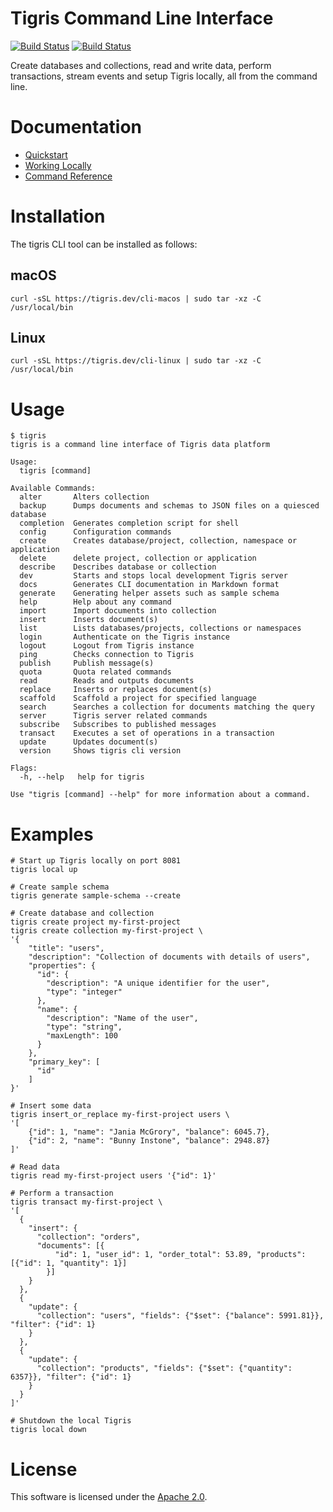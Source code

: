 # Tigris Command Line Interface

[![Build Status](https://github.com/tigrisdata/tigrisdb/workflows/go-lint/badge.svg)]()
[![Build Status](https://github.com/tigrisdata/tigrisdb/workflows/go-test/badge.svg)]()

Create databases and collections, read and write data, perform transactions,
stream events and setup Tigris locally, all from the command line.

# Documentation
- [Quickstart](https://docs.tigrisdata.com/quickstart/with-cli)
- [Working Locally](https://docs.tigrisdata.com/cli/working-locally)
- [Command Reference](https://docs.tigrisdata.com/cli)

# Installation

The tigris CLI tool can be installed as follows:

## macOS

```shell
curl -sSL https://tigris.dev/cli-macos | sudo tar -xz -C /usr/local/bin
```

## Linux

```shell
curl -sSL https://tigris.dev/cli-linux | sudo tar -xz -C /usr/local/bin
```

# Usage

```shell
$ tigris
tigris is a command line interface of Tigris data platform

Usage:
  tigris [command]

Available Commands:
  alter       Alters collection
  backup      Dumps documents and schemas to JSON files on a quiesced database
  completion  Generates completion script for shell
  config      Configuration commands
  create      Creates database/project, collection, namespace or application
  delete      delete project, collection or application
  describe    Describes database or collection
  dev         Starts and stops local development Tigris server
  docs        Generates CLI documentation in Markdown format
  generate    Generating helper assets such as sample schema
  help        Help about any command
  import      Import documents into collection
  insert      Inserts document(s)
  list        Lists databases/projects, collections or namespaces
  login       Authenticate on the Tigris instance
  logout      Logout from Tigris instance
  ping        Checks connection to Tigris
  publish     Publish message(s)
  quota       Quota related commands
  read        Reads and outputs documents
  replace     Inserts or replaces document(s)
  scaffold    Scaffold a project for specified language
  search      Searches a collection for documents matching the query
  server      Tigris server related commands
  subscribe   Subscribes to published messages
  transact    Executes a set of operations in a transaction
  update      Updates document(s)
  version     Shows tigris cli version

Flags:
  -h, --help   help for tigris

Use "tigris [command] --help" for more information about a command.
```

# Examples

```shell
# Start up Tigris locally on port 8081
tigris local up

# Create sample schema
tigris generate sample-schema --create

# Create database and collection
tigris create project my-first-project
tigris create collection my-first-project \
'{
    "title": "users",
    "description": "Collection of documents with details of users",
    "properties": {
      "id": {
        "description": "A unique identifier for the user",
        "type": "integer"
      },
      "name": {
        "description": "Name of the user",
        "type": "string",
        "maxLength": 100
      }
    },
    "primary_key": [
      "id"
    ]
}'

# Insert some data
tigris insert_or_replace my-first-project users \
'[
    {"id": 1, "name": "Jania McGrory", "balance": 6045.7},
    {"id": 2, "name": "Bunny Instone", "balance": 2948.87}
]'

# Read data
tigris read my-first-project users '{"id": 1}'

# Perform a transaction
tigris transact my-first-project \
'[
  {
    "insert": {
      "collection": "orders",
      "documents": [{
          "id": 1, "user_id": 1, "order_total": 53.89, "products": [{"id": 1, "quantity": 1}]
        }]
    }
  },
  {
    "update": {
      "collection": "users", "fields": {"$set": {"balance": 5991.81}}, "filter": {"id": 1}
    }
  },
  {
    "update": {
      "collection": "products", "fields": {"$set": {"quantity": 6357}}, "filter": {"id": 1}
    }
  }
]'

# Shutdown the local Tigris
tigris local down
```

# License
This software is licensed under the [Apache 2.0](LICENSE).
